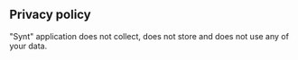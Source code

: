## Privacy policy

"Synt" application does not collect, does not store and does not use any of your data.
